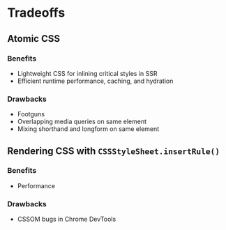# Tradeoffs

## Atomic CSS

### Benefits
- Lightweight CSS for inlining critical styles in SSR
- Efficient runtime performance, caching, and hydration

### Drawbacks
- Footguns
 - Overlapping media queries on same element
 - Mixing shorthand and longform on same element

## Rendering CSS with `CSSStyleSheet.insertRule()`

### Benefits
- Performance

### Drawbacks
- CSSOM bugs in Chrome DevTools
